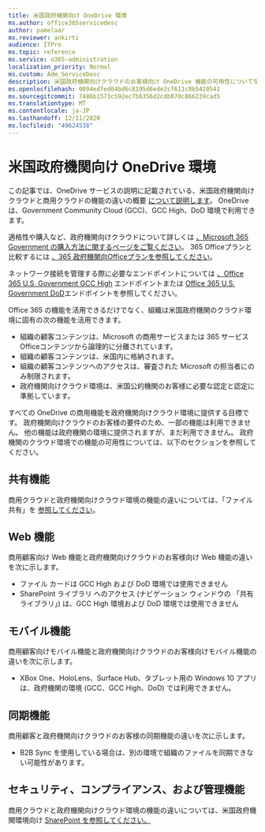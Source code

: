 ```yaml
---
title: 米国政府機関向け OneDrive 環境
ms.author: office365servicedesc
author: pamelaar
ms.reviewer: ankirti
audience: ITPro
ms.topic: reference
ms.service: o365-administration
localization_priority: Normal
ms.custom: Adm_ServiceDesc
description: 米国政府機関向けクラウドのお客様向け OneDrive 機能の可用性について学習します。
ms.openlocfilehash: 0094edfed04bd6c8195d6ede2cf611c9b5420541
ms.sourcegitcommit: 7486b1573c592ec7b6356d2cdb070c866239cad5
ms.translationtype: MT
ms.contentlocale: ja-JP
ms.lasthandoff: 12/11/2020
ms.locfileid: "49624538"
---
```

# <a name="onedrive-for-us-government-environments"></a>米国政府機関向け OneDrive 環境

この記事では、OneDrive サービスの説明に記載されている、米国政府機関向けクラウドと商用クラウドの機能の違いの概要 [について説明します](/office365/servicedescriptions/onedrive-for-business-service-description)。 OneDrive は、Government Community Cloud (GCC)、GCC High、DoD 環境で利用できます。 

適格性や購入など、政府機関向けクラウドについて詳しくは [、Microsoft 365 Government の購入方法に関するページをご覧ください](/office365/servicedescriptions/office-365-platform-service-description/office-365-us-government/microsoft-365-government-how-to-buy)。 365 Officeプランと比較するには [、365 政府機関向Officeプランを参照してください](https://www.microsoft.com/microsoft-365/government/compare-office-365-government-plans?rtc=1#EligibilityRequirements)。

ネットワーク接続を管理する際に必要なエンドポイントについては [、Office 365 U.S. Government GCC High](/office365/enterprise/office-365-u-s-government-gcc-high-endpoints#sharepoint-online-and-onedrive-for-business) エンドポイントまたは [Office 365 U.S. Government DoD](/office365/enterprise/office-365-u-s-government-dod-endpoints#sharepoint-online-and-onedrive-for-business)エンドポイントを参照してください。

Office 365 の機能を活用できるだけでなく、組織は米国政府機関のクラウド環境に固有の次の機能を活用できます。

-   組織の顧客コンテンツは、Microsoft の商用サービスまたは 365 サービスOfficeコンテンツから論理的に分離されています。
-   組織の顧客コンテンツは、米国内に格納されます。
-   組織の顧客コンテンツへのアクセスは、審査された Microsoft の担当者にのみ制限されます。
-   政府機関向けクラウド環境は、米国公的機関のお客様に必要な認定と認定に準拠しています。

すべての OneDrive の商用機能を政府機関向けクラウド環境に提供する目標です。 政府機関向けクラウドのお客様の要件のため、一部の機能は利用できません。 他の機能は政府機関の環境に提供されますが、まだ利用できません。 政府機関のクラウド環境での機能の可用性については、以下のセクションを参照してください。

## <a name="sharing-features"></a>共有機能

商用クラウドと政府機関向けクラウド環境の機能の違いについては、「ファイル共有」を [参照してください](/office365/servicedescriptions/office-365-platform-service-description/office-365-us-government/gcc-high-and-dod#file-sharing)。

## <a name="web-features"></a>Web 機能

商用顧客向け Web 機能と政府機関向けクラウドのお客様向け Web 機能の違いを次に示します。

- ファイル カードは GCC High および DoD 環境では使用できません
- SharePoint ライブラリ へのアクセス (ナビゲーション ウィンドウの 「共有ライブラリ」) は、GCC High 環境および DoD 環境では使用できません

## <a name="mobile-features"></a>モバイル機能

商用顧客向けモバイル機能と政府機関向けクラウドのお客様向けモバイル機能の違いを次に示します。

- XBox One、HoloLens、Surface Hub、タブレット用の Windows 10 アプリは、政府機関の環境 (GCC、GCC High、DoD) では利用できません。

## <a name="sync-features"></a>同期機能

商用顧客と政府機関向けクラウドのお客様の同期機能の違いを次に示します。

- B2B Sync を使用している場合は、別の環境で組織のファイルを同期できない可能性があります。

## <a name="security-compliance-and-administration-features"></a>セキュリティ、コンプライアンス、および管理機能

商用クラウドと政府機関向けクラウド環境の機能の違いについては、米国政府機関環境向け [SharePoint を参照してください。](sharepoint.md)


